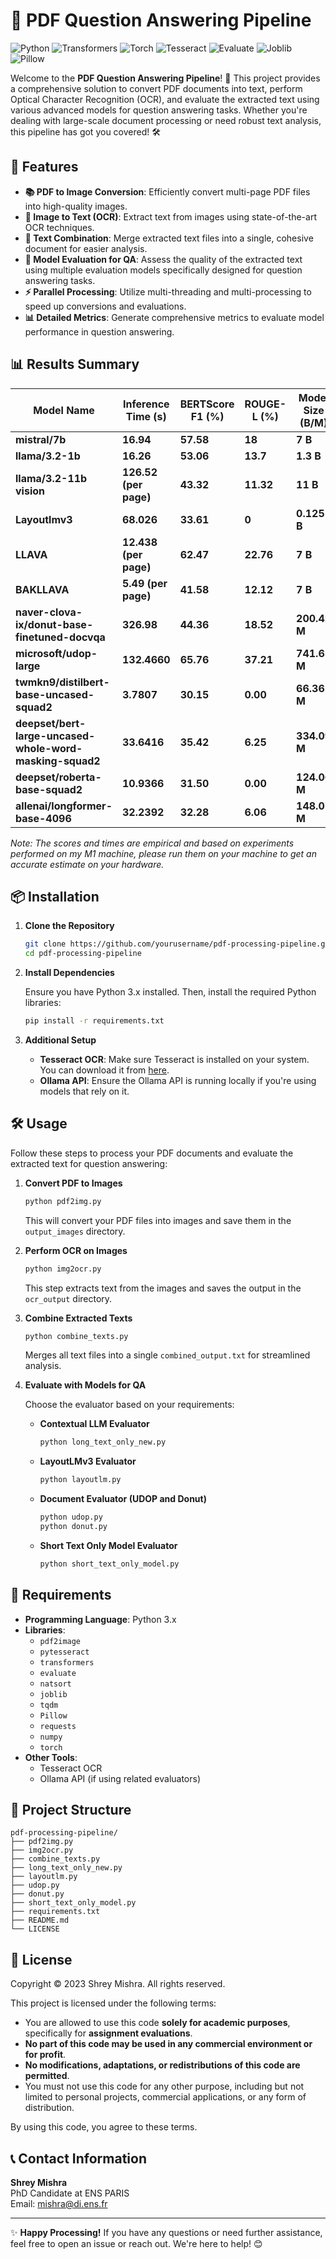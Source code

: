 # 📄 PDF Question Answering Pipeline

![Python](https://img.shields.io/badge/Python-3.8%2B-blue.svg)
![Transformers](https://img.shields.io/badge/Transformers-4.0%2B-orange.svg)
![Torch](https://img.shields.io/badge/PyTorch-1.7%2B-red.svg)
![Tesseract](https://img.shields.io/badge/Tesseract-4.0%2B-green.svg)
![Evaluate](https://img.shields.io/badge/Evaluate-0.2%2B-yellow.svg)
![Joblib](https://img.shields.io/badge/Joblib-1.0%2B-lightgrey.svg)
![Pillow](https://img.shields.io/badge/Pillow-8.0%2B-purple.svg)

Welcome to the **PDF Question Answering Pipeline**! 🚀 This project provides a comprehensive solution to convert PDF documents into text, perform Optical Character Recognition (OCR), and evaluate the extracted text using various advanced models for question answering tasks. Whether you're dealing with large-scale document processing or need robust text analysis, this pipeline has got you covered! 🛠️

## 📜 Features

- **📚 PDF to Image Conversion**: Efficiently convert multi-page PDF files into high-quality images.
- **📝 Image to Text (OCR)**: Extract text from images using state-of-the-art OCR techniques.
- **🔗 Text Combination**: Merge extracted text files into a single, cohesive document for easier analysis.
- **🧠 Model Evaluation for QA**: Assess the quality of the extracted text using multiple evaluation models specifically designed for question answering tasks.
- **⚡ Parallel Processing**: Utilize multi-threading and multi-processing to speed up conversions and evaluations.
- **📊 Detailed Metrics**: Generate comprehensive metrics to evaluate model performance in question answering.

## 📊 Results Summary

| Model Name                                               | Inference Time (s)    | BERTScore F1 (%) | ROUGE-L (%) | Model Size (B/M) |
| -------------------------------------------------------- | --------------------- | ---------------- | ----------- | ---------------- |
| **mistral/7b**                                           | **16.94**             | **57.58**        | **18**      | **7 B**          |
| **llama/3.2-1b**                                         | **16.26**             | **53.06**        | **13.7**    | **1.3 B**        |
| **llama/3.2-11b vision**                                 | **126.52 (per page)** | **43.32**        | **11.32**   | **11 B**         |
| **Layoutlmv3**                                           | **68.026**            | **33.61**        | **0**       | **0.125 B**      |
| **LLAVA**                                                | **12.438 (per page)** | **62.47**        | **22.76**   | **7 B**          |
| **BAKLLAVA**                                             | **5.49 (per page)**   | **41.58**        | **12.12**   | **7 B**          |
| **naver-clova-ix/donut-base-finetuned-docvqa**           | **326.98**            | **44.36**        | **18.52**   | **200.42 M**     |
| **microsoft/udop-large**                                 | **132.4660**          | **65.76**        | **37.21**   | **741.65 M**     |
| **twmkn9/distilbert-base-uncased-squad2**                | **3.7807**            | **30.15**        | **0.00**    | **66.36 M**      |
| **deepset/bert-large-uncased-whole-word-masking-squad2** | **33.6416**           | **35.42**        | **6.25**    | **334.09 M**     |
| **deepset/roberta-base-squad2**                          | **10.9366**           | **31.50**        | **0.00**    | **124.06 M**     |
| **allenai/longformer-base-4096**                         | **32.2392**           | **32.28**        | **6.06**    | **148.07 M**     |

_Note: The scores and times are empirical and based on experiments performed on my M1 machine, please run them on your machine to get an accurate estimate on your hardware._

## 📦 Installation

1. **Clone the Repository**

   ```bash
   git clone https://github.com/yourusername/pdf-processing-pipeline.git
   cd pdf-processing-pipeline
   ```

2. **Install Dependencies**

   Ensure you have Python 3.x installed. Then, install the required Python libraries:

   ```bash
   pip install -r requirements.txt
   ```

3. **Additional Setup**

   - **Tesseract OCR**: Make sure Tesseract is installed on your system. You can download it from [here](https://github.com/tesseract-ocr/tesseract).
   - **Ollama API**: Ensure the Ollama API is running locally if you're using models that rely on it.

## 🛠️ Usage

Follow these steps to process your PDF documents and evaluate the extracted text for question answering:

1. **Convert PDF to Images**

   ```bash
   python pdf2img.py
   ```

   This will convert your PDF files into images and save them in the `output_images` directory.

2. **Perform OCR on Images**

   ```bash
   python img2ocr.py
   ```

   This step extracts text from the images and saves the output in the `ocr_output` directory.

3. **Combine Extracted Texts**

   ```bash
   python combine_texts.py
   ```

   Merges all text files into a single `combined_output.txt` for streamlined analysis.

4. **Evaluate with Models for QA**

   Choose the evaluator based on your requirements:

   - **Contextual LLM Evaluator**
     ```bash
     python long_text_only_new.py
     ```
   - **LayoutLMv3 Evaluator**
     ```bash
     python layoutlm.py
     ```
   - **Document Evaluator (UDOP and Donut)**
     ```bash
     python udop.py
     python donut.py
     ```
   - **Short Text Only Model Evaluator**
     ```bash
     python short_text_only_model.py
     ```

## 📝 Requirements

- **Programming Language**: Python 3.x
- **Libraries**:
  - `pdf2image`
  - `pytesseract`
  - `transformers`
  - `evaluate`
  - `natsort`
  - `joblib`
  - `tqdm`
  - `Pillow`
  - `requests`
  - `numpy`
  - `torch`
- **Other Tools**:
  - Tesseract OCR
  - Ollama API (if using related evaluators)

## 📂 Project Structure

```
pdf-processing-pipeline/
├── pdf2img.py
├── img2ocr.py
├── combine_texts.py
├── long_text_only_new.py
├── layoutlm.py
├── udop.py
├── donut.py
├── short_text_only_model.py
├── requirements.txt
├── README.md
└── LICENSE
```

## 📝 License

Copyright © 2023 Shrey Mishra. All rights reserved.

This project is licensed under the following terms:

- You are allowed to use this code **solely for academic purposes**, specifically for **assignment evaluations**.
- **No part of this code may be used in any commercial environment or for profit**.
- **No modifications, adaptations, or redistributions of this code are permitted**.
- You must not use this code for any other purpose, including but not limited to personal projects, commercial applications, or any form of distribution.

By using this code, you agree to these terms.

## 📞 Contact Information

**Shrey Mishra**  
PhD Candidate at ENS PARIS  
Email: [mishra@di.ens.fr](mailto:mishra@di.ens.fr)

---

✨ **Happy Processing!** If you have any questions or need further assistance, feel free to open an issue or reach out. We're here to help! 😊
